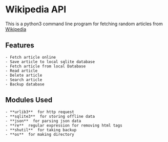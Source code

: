 # Wikipedia API

This is a python3 command line program for fetching random articles from [Wikipedia](https://wikipedia.com)

## Features
    
    - Fetch article online
    - Save article to local sqlite database
    - Fetch article from local Database
    - Read article
    - Delete article
    - Search article
    - Backup database

## Modules Used

    - **urlib3**  for http request
    - **sqlite3**  for storing offline data
    - **json**  for parsing json data
    - **re**  regular expression for removing html tags
    - **shutil**  for taking backup
    - **os**  for making directory